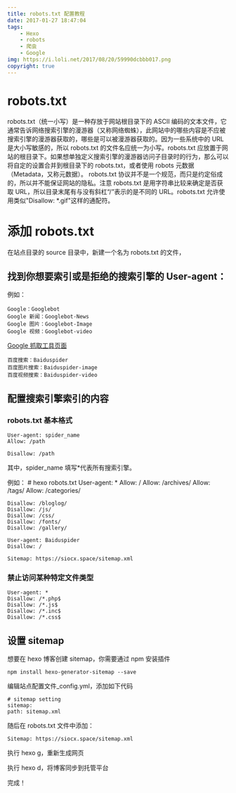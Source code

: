 ```yaml
---
title: robots.txt 配置教程
date: 2017-01-27 18:47:04
tags: 
    - Hexo
    - robots
    - 爬虫
    - Google
img: https://i.loli.net/2017/08/20/59990dcbbb017.png
copyright: true
---
```

# robots.txt

robots.txt（统一小写）是一种存放于网站根目录下的 ASCII 编码的文本文件，它通常告诉网络搜索引擎的漫游器（又称网络蜘蛛），此网站中的哪些内容是不应被搜索引擎的漫游器获取的，哪些是可以被漫游器获取的。因为一些系统中的 URL 是大小写敏感的，所以 robots.txt 的文件名应统一为小写。robots.txt 应放置于网站的根目录下。如果想单独定义搜索引擎的漫游器访问子目录时的行为，那么可以将自定的设置合并到根目录下的 robots.txt，或者使用 robots 元数据（Metadata，又称元数据）。
robots.txt 协议并不是一个规范，而只是约定俗成的，所以并不能保证网站的隐私。注意 robots.txt 是用字符串比较来确定是否获取 URL，所以目录末尾有与没有斜杠“/”表示的是不同的 URL。robots.txt 允许使用类似"Disallow: *.gif"这样的通配符。

# 添加 robots.txt

在站点目录的 source 目录中，新建一个名为 robots.txt 的文件，

## 找到你想要索引或是拒绝的搜索引擎的 User-agent：

例如：

    Google：Googlebot
    Google 新闻：Googlebot-News
    Google 图片：Googlebot-Image
    Google 视频：Googlebot-video
[Google 抓取工具页面](https://support.google.com/webmasters/answer/1061943?hl=zh-Hans)

    百度搜索：Baiduspider
    百度图片搜索：Baiduspider-image
    百度视频搜索：Baiduspider-video

## 配置搜索引擎索引的内容

### robots.txt 基本格式

    User-agent: spider_name
    Allow: /path

    Disallow: /path

其中，spider_name 填写*代表所有搜索引擎。

例如：
    # hexo robots.txt
    User-agent: *
    Allow: /
    Allow: /archives/
    Allow: /tags/
    Allow: /categories/

    Disallow: /bloglog/
    Disallow: /js/
    Disallow: /css/
    Disallow: /fonts/
    Disallow: /gallery/

    User-agent: Baiduspider
    Disallow: /

    Sitemap: https://siocx.space/sitemap.xml

### 禁止访问某种特定文件类型

    User-agent: *
    Disallow: /*.php$
    Disallow: /*.js$
    Disallow: /*.inc$
    Disallow: /*.css$

## 设置 sitemap

想要在 hexo 博客创建 sitemap，你需要通过 npm 安装插件

    npm install hexo-generator-sitemap --save

编辑站点配置文件_config.yml，添加如下代码

    # sitemap setting
    sitemap:
    path: sitemap.xml

随后在 robots.txt 文件中添加：

    Sitemap: https://siocx.space/sitemap.xml

执行 hexo g，重新生成网页

执行 hexo d，将博客同步到托管平台

完成！